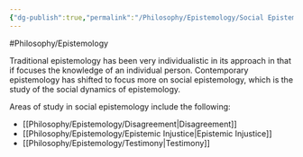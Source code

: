 ```yaml
---
{"dg-publish":true,"permalink":"/Philosophy/Epistemology/Social Epistemology/","created":"2024-07-22T01:05:30.802-04:00","updated":"2024-11-11T00:46:37.871-05:00"}
---
```


#Philosophy/Epistemology 

Traditional epistemology has been very individualistic in its approach in that if focuses the knowledge of an individual person. Contemporary epistemology has shifted to focus more on social epistemology, which is the study of the social dynamics of epistemology.

Areas of study in social epistemology include the following:
- [[Philosophy/Epistemology/Disagreement\|Disagreement]]
- [[Philosophy/Epistemology/Epistemic Injustice\|Epistemic Injustice]]
- [[Philosophy/Epistemology/Testimony\|Testimony]]
